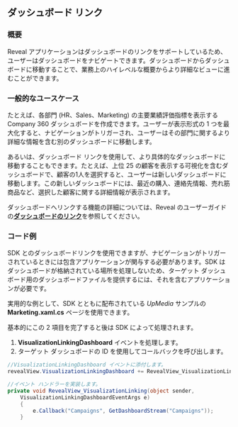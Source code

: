 ## ダッシュボード リンク

### 概要


Reveal アプリケーションはダッシュボードのリンクをサポートしているため、ユーザーはダッシュボードをナビゲートできます。ダッシュボードからダッシュボードに移動することで、業務上のハイレベルな概要からより詳細なビューに進むことができます。

### 一般的なユースケース

たとえば、各部門 (HR、Sales、Marketing) の主要業績評価指標を表示する Company 360 ダッシュボードを作成できます。ユーザーが表示形式の 1 つを最大化すると、ナビゲーションがトリガーされ、ユーザーはその部門に関するより詳細な情報を含む別のダッシュボードに移動します。

あるいは、ダッシュボード リンクを使用して、より具体的なダッシュボードに移動することもできます。たとえば、上位 25 の顧客を表示する可視化を含むダッシュボードで、顧客の1人を選択すると、ユーザーは新しいダッシュボードに移動します。この新しいダッシュボードには、最近の購入、連絡先情報、売れ筋商品など、選択した顧客に関する詳細情報が表示されます。

ダッシュボードへリンクする機能の詳細については、Reveal のユーザーガイドの[**ダッシュボードのリンク**](https://https://help.revealbi.io/jp/dashboard-linking)を参照してください。

### コード例

SDK とのダッシュボードリンクを使用できますが、ナビゲーションがトリガーされているときには包含アプリケーションが関与する必要があります。SDK はダッシュボードが格納されている場所を処理しないため、ターゲット ダッシュボード用のダッシュボードファイルを提供するには、それを含むアプリケーションが必要です。

実用的な例として、SDK とともに配布されている *UpMedia* サンプルの **Marketing.xaml.cs** ページを使用できます。

基本的にこの 2 項目を完了すると後は SDK によって処理されます。

1.  __VisualizationLinkingDashboard__ イベントを処理します。
2.  ターゲット ダッシュボードの ID を使用してコールバックを呼び出します。

<!-- end list -->

``` csharp
//VisualizationLinkingDashboard イベントに添付します。
revealView.VisualizationLinkingDashboard += RevealView_VisualizationLinking;

//イベント ハンドラーを実装します。
private void RevealView_VisualizationLinking(object sender,
    VisualizationLinkingDashboardEventArgs e)
    {
        e.Callback("Campaigns", GetDashboardStream("Campaigns"));
    }
```

